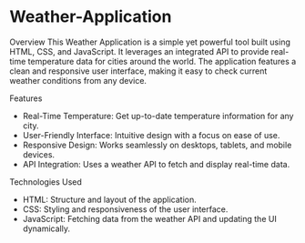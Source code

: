 # Weather-Application

 Overview
This Weather Application is a simple yet powerful tool built using HTML, CSS, and JavaScript. It leverages an integrated API to provide real-time temperature data for cities around the world. The application features a clean and responsive user interface, making it easy to check current weather conditions from any device.

 Features
- Real-Time Temperature: Get up-to-date temperature information for any city.
- User-Friendly Interface: Intuitive design with a focus on ease of use.
- Responsive Design: Works seamlessly on desktops, tablets, and mobile devices.
- API Integration: Uses a weather API to fetch and display real-time data.

 Technologies Used
- HTML: Structure and layout of the application.
- CSS: Styling and responsiveness of the user interface.
- JavaScript: Fetching data from the weather API and updating the UI dynamically.



